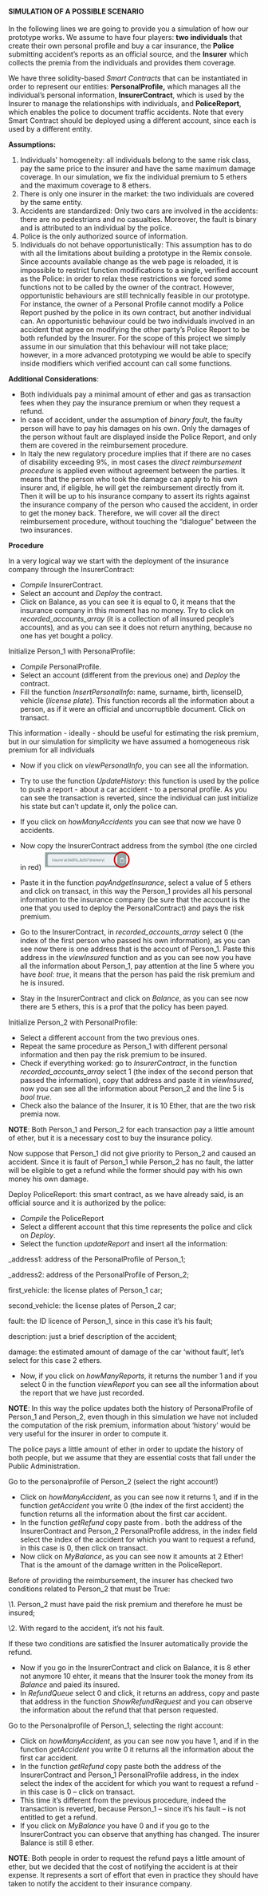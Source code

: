 #### SIMULATION OF A POSSIBLE SCENARIO #### 

In the following lines we are going to provide you a simulation of how our prototype works. We assume to have four players: **two individuals** that create their own personal profile and buy a car insurance, the **Police** submitting accident’s reports as an official source, and the **Insurer** which collects the premia from the individuals and provides them coverage.

We have three solidity-based *Smart Contracts* that can be instantiated in order to represent our entities: **PersonalProfile,** which manages all the individual’s personal information, **InsurerContract**, which is used by the Insurer to manage the relationships with individuals, and **PoliceReport**, which enables the police to document traffic accidents. Note that every Smart Contract should be deployed using a different account, since each is used by a different entity. 

 

**Assumptions:**

1. Individuals’ homogeneity: all individuals belong to the same risk class, pay the same price to the insurer and have the same maximum damage coverage. In our simulation, we fix the individual premium to 5 ethers and the maximum coverage to 8 ethers.
2. There is only one insurer in the market: the two individuals are covered by the same entity.
3. Accidents are standardized: Only two cars are involved in the accidents: there are no pedestrians and no casualties. Moreover, the fault is binary and is attributed to an individual by the police. 
4. Police is the only authorized source of information.
5. Individuals do not behave opportunistically: This assumption has to do with all the limitations about building a prototype in the Remix console. Since accounts available change as the web page is reloaded, it is impossible to restrict function modifications to a single, verified account as the Police: in order to relax these restrictions we forced some functions not to be called by the owner of the contract. However, opportunistic behaviours are still technically feasible in our prototype. For instance, the owner of a Personal Profile cannot modify a Police Report pushed by the police in its own contract, but another individual can. An opportunistic behaviour could be two individuals involved in an accident that agree on modifying the other party’s Police Report to be both refunded by the Insurer. For the scope of this project we simply assume in our simulation that this behaviour will not take place; however, in a more advanced prototyping we would be able to specify inside modifiers which verified account can call some functions. 

 

**Additional Considerations**:

- Both individuals pay a minimal amount of ether and gas as  transaction fees when they pay the insurance premium or when they request  a refund.
- In case of accident, under the assumption of *binary fault*, the faulty person will have to pay his damages on his own. Only the damages of the person without fault are displayed inside the Police Report, and only them are covered in the reimbursement procedure. 
- In Italy the new regulatory procedure implies that if there are no cases of disability exceeding 9%, in most cases the *direct reimbursement procedure* is applied even without agreement between the parties. It means that the person who took the damage can apply to his own insurer and, if eligible, he will get the reimbursement directly from it. Then it will be up to his insurance company to assert its rights against the insurance company of the person who caused the accident, in order to get the money back. Therefore, we will cover all the direct reimbursement procedure, without touching the “dialogue” between the two insurances.



**Procedure**

In a very logical way we start with the deployment of the insurance company through the InsurerContract:

- *Compile* InsurerContract.
- Select an account and *Deploy* the contract.
- Click on Balance, as you can see it is equal to 0, it means that the insurance company in this moment has no money. Try to click on *recorded_accounts_array* (it is a collection of all insured people’s accounts)*,* and as you can see it does not return anything, because no one has yet bought a policy.

 

Initialize Person_1 with PersonalProfile: 

- *Compile* PersonalProfile.
- Select an account (different from the previous one) and *Deploy* the contract.
- Fill the function *InsertPersonalInfo*: name, surname, birth, licenseID, vehicle (*license plate*). This function records all the information about a person, as if it were an official and uncorruptible document. Click on transact. 

This information - ideally - should be useful for estimating the risk premium, but in our simulation for simplicity we have assumed a homogeneous risk premium for all individuals

- Now if you click on *viewPersonalInfo*, you can see all the information.
- Try to use the function *UpdateHistory*: this function is used by the police to push a report - about a car accident - to a personal profile. As you can see the transaction is reverted, since the individual can just initialize his state but can’t update it, only the police can.
- If you click on *howManyAccidents* you can see that now we have 0 accidents. 
-  Now copy the InsurerContract address from the symbol (the one circled in red) <img src="https://github.com/costanzimartina/Fintech_project/blob/master/src/InsurerContract.png?raw=true" style="zoom:25%;" />

- Paste it in the function *payAndgetInsurance*, select a value of 5 ethers and click on transact, in this way the Person_1 provides all his personal information to the insurance company (be sure that the account is the one that you used to deploy the PersonalContract) and pays the risk premium.
- Go to the InsurerContract, in *recorded_accounts_array* select 0 (the index of the first person who passed his own information), as you can see now there is one address that is the account of Person_1. Paste this address in the *viewInsured* function and as you can see now you have all the information about Person_1, pay attention at the line 5 where you have *bool: true*, it means that the person has paid the risk premium and he is insured.
- Stay in the InsurerContract and click on *Balance*, as you can see now there are 5 ethers, this is a prof that the policy has been payed.

 

Initialize Person_2 with PersonalProfile:

- Select a different account from the two previous ones.
- Repeat the same procedure as Person_1 with different personal information and then pay the risk premium to be insured.
- Check if everything worked: go to *InsurerContract*, in the function *recorded_accounts_array* select 1 (the index of the second person that passed the information), copy that address and paste it in *viewInsured,* now you can see all the information about Person_2 and the line 5 is *bool true*.
- Check also the balance of the Insurer, it is 10 Ether, that are the two risk premia now. 

**NOTE**: Both Person_1 and Person_2 for each transaction pay a little amount of ether, but it is a necessary cost to buy the insurance policy. 

 

Now suppose that Person_1 did not give priority to Person_2 and caused an accident. Since it is fault of Person_1 while Person_2 has no fault, the latter will be eligible to get a refund while the former should pay with his own money his own damage. 
 

Deploy PoliceReport: this smart contract, as we have already said, is an official source and it is authorized by the police:

- *Compile* the PoliceReport
- Select a different account that this time represents the police and click on *Deploy*. 
- Select the function *updateReport* and insert all the information: 

_address1: address of the PersonalProfile of Person_1; 

_address2: address of the PersonalProfile of Person_2; 

first_vehicle: the license plates of Person_1 car;

second_vehicle: the license plates of Person_2 car;

fault: the ID licence of Person_1, since in this case it’s his fault; 

description: just a brief description of the accident;

damage: the estimated amount of damage of the car ‘without fault’, let’s select for this case 2 ethers. 

- Now, if you click on *howManyReports,* it returns the number 1 and if you select 0 in the function *viewReport* you can see all the information about the report that we have just recorded.  

**NOTE**: In this way the police updates both the history of PersonalProfile of Person_1 and Person_2, even though in this simulation we have not included the computation of the risk premium, information about ‘history’ would be very useful for the insurer in order to compute it.

The police pays a little amount of ether in order to update the history of both people, but we assume that they are essential costs that fall under the Public Administration. 
 

Go to the personalprofile of Person_2 (select the right account!)

- Click on *howManyAccident*, as you can see now it returns 1, and if in the function *getAccident* you write 0 (the index of the     first accident) the function returns all the information about the first car accident.
- In the function *getRefund* copy paste from <img src="/Users/martinacostanzi/Documents/GitHub/Fintech_project/src/CopyPaste.png" style="zoom: 20%;" /> both the address of the     InsurerContract and Person_2 PersonalProfile address, in the index field select the index of the accident for which you want to request a refund, in this case is 0, then click on transact. 
- Now click on *MyBalance*, as you can see now it amounts at 2 Ether! That is the amount of the damage written in the PoliceReport. 

Before of providing the reimbursement, the insurer has checked two conditions related to Person_2 that must be True:

\1.   Person_2 must have paid the risk premium and therefore he must be insured;

\2.   With regard to the accident, it’s not his fault.

If these two conditions are satisfied the Insurer automatically provide the refund. 

- Now if you go in the InsurerContract and click on Balance, it is 8 ether not anymore 10 ehter, it means that the Insurer took the money from its *Balance* and paied its insured. 
- In *RefundQueue* select 0 and click, it returns an address, copy and paste that address in the function *ShowRefundRequest* and you can observe the information about the refund that that person requested. 
       
       

Go to the Personalprofile of Person_1, selecting the right account:

- Click on *howManyAccident*, as you can see now you have 1, and if in the function *getAccident* you write 0 it returns all the information about the first car accident.
- In the function *getRefund* copy paste both the address of the InsurerContract and Person_1 PersonalProfile address, in the index select the index of the accident for which you want to request a refund - in this case is 0 – click on transact. 
- This time it’s different from the previous procedure, indeed the transaction is reverted, because Person_1 – since it’s his fault – is not entitled to get a refund. 
- If you click on *MyBalance* you have 0 and if you go to the InsurerContract you can observe that anything has changed. The insurer Balance is still 8 ether. 

**NOTE**: Both people in order to request the refund pays a little amount of ether, but we decided that the cost of notifying the accident is at their expense. It represents a sort of effort that even in practice they should have taken to notify the accident to their insurance company. 

 

